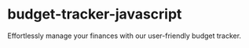 # budget-tracker-javascript
 Effortlessly manage your finances with our user-friendly budget tracker.
